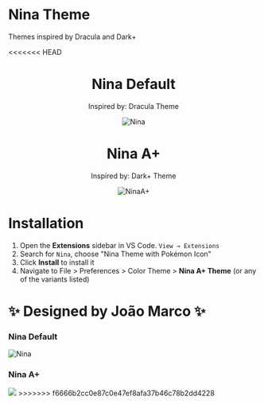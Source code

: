 # Nina Theme
Themes inspired by Dracula and Dark+

<<<<<<< HEAD
<div align="center">

# Nina Default

Inspired by: Dracula Theme

![Nina](https://i.ibb.co/YDcpbVm/nina.png)

# Nina A+

Inspired by: Dark+ Theme

![NinaA+](https://i.ibb.co/pfY3qdf/ninaplus.png)

</div>

# Installation

1. Open the **Extensions** sidebar in VS Code. `View → Extensions`
1. Search for `Nina`, choose "Nina Theme with Pokémon Icon"
1. Click **Install** to install it
1. Navigate to File > Preferences > Color Theme > **Nina A+ Theme** (or any of the variants listed)

✨ Designed by **João Marco** ✨
=======
<h3>Nina Default</h3>
<img src="https://i.ibb.co/YDcpbVm/nina.png" alt="Nina"/>
<h3>Nina A+</h2>
<img src="https://i.ibb.co/pfY3qdf/ninaplus.png" alt"NinaPlus" />
>>>>>>> f6666b2cc0e87c0e47ef8afa37b46c78b2dd4228
